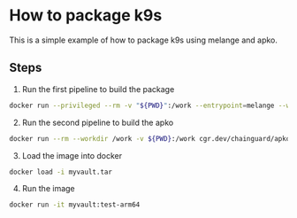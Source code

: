 # How to package k9s

This is a simple example of how to package k9s using melange and apko.

## Steps

1. Run the first pipeline to build the package

```bash
docker run --privileged --rm -v "${PWD}":/work --entrypoint=melange --workdir=/work cgr.dev/chainguard/melange build myvault.yaml --arch aarch64 --signing-key melange.rsa --keyring-append melange.rsa.pub --keyring-append https://packages.wolfi.dev/os/wolfi-signing.rsa.pub --repository-append https://packages.wolfi.dev/os --repository-append /work/packages --empty-workspace
```

2. Run the second pipeline to build the apko

```bash
docker run --rm --workdir /work -v ${PWD}:/work cgr.dev/chainguard/apko build apko.yaml myvault:test myvault.tar --arch arm64 --keyring-append melange.rsa.pub --repository-append /work/packages
````

3. Load the image into docker

```bash
docker load -i myvault.tar
```

4. Run the image

```bash
docker run -it myvault:test-arm64
```